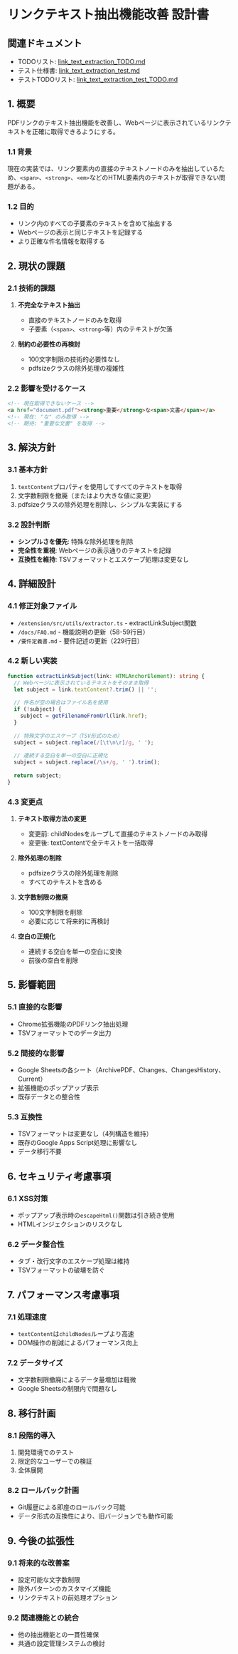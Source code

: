 # リンクテキスト抽出機能改善 設計書

## 関連ドキュメント
- TODOリスト: [link_text_extraction_TODO.md](./TODOリスト/link_text_extraction_TODO.md)
- テスト仕様書: [link_text_extraction_test.md](./test/link_text_extraction/link_text_extraction_test.md)
- テストTODOリスト: [link_text_extraction_test_TODO.md](./test/link_text_extraction/link_text_extraction_test_TODO.md)

## 1. 概要
PDFリンクのテキスト抽出機能を改善し、Webページに表示されているリンクテキストを正確に取得できるようにする。

### 1.1 背景
現在の実装では、リンク要素内の直接のテキストノードのみを抽出しているため、`<span>`、`<strong>`、`<em>`などのHTML要素内のテキストが取得できない問題がある。

### 1.2 目的
- リンク内のすべての子要素のテキストを含めて抽出する
- Webページの表示と同じテキストを記録する
- より正確な件名情報を取得する

## 2. 現状の課題

### 2.1 技術的課題
1. **不完全なテキスト抽出**
   - 直接のテキストノードのみを取得
   - 子要素（`<span>`、`<strong>`等）内のテキストが欠落
   
2. **制約の必要性の再検討**
   - 100文字制限の技術的必要性なし
   - pdfsizeクラスの除外処理の複雑性

### 2.2 影響を受けるケース
```html
<!-- 現在取得できないケース -->
<a href="document.pdf"><strong>重要</strong>な<span>文書</span></a>
<!-- 現在: "な" のみ取得 -->
<!-- 期待: "重要な文書" を取得 -->
```

## 3. 解決方針

### 3.1 基本方針
1. `textContent`プロパティを使用してすべてのテキストを取得
2. 文字数制限を撤廃（またはより大きな値に変更）
3. pdfsizeクラスの除外処理を削除し、シンプルな実装にする

### 3.2 設計判断
- **シンプルさを優先**: 特殊な除外処理を削除
- **完全性を重視**: Webページの表示通りのテキストを記録
- **互換性を維持**: TSVフォーマットとエスケープ処理は変更なし

## 4. 詳細設計

### 4.1 修正対象ファイル
- `/extension/src/utils/extractor.ts` - extractLinkSubject関数
- `/docs/FAQ.md` - 機能説明の更新（58-59行目）
- `/要件定義書.md` - 要件記述の更新（229行目）

### 4.2 新しい実装
```typescript
function extractLinkSubject(link: HTMLAnchorElement): string {
  // Webページに表示されているテキストをそのまま取得
  let subject = link.textContent?.trim() || '';
  
  // 件名が空の場合はファイル名を使用
  if (!subject) {
    subject = getFilenameFromUrl(link.href);
  }
  
  // 特殊文字のエスケープ（TSV形式のため）
  subject = subject.replace(/[\t\n\r]/g, ' ');
  
  // 連続する空白を単一の空白に正規化
  subject = subject.replace(/\s+/g, ' ').trim();
  
  return subject;
}
```

### 4.3 変更点
1. **テキスト取得方法の変更**
   - 変更前: childNodesをループして直接のテキストノードのみ取得
   - 変更後: textContentで全テキストを一括取得

2. **除外処理の削除**
   - pdfsizeクラスの除外処理を削除
   - すべてのテキストを含める

3. **文字数制限の撤廃**
   - 100文字制限を削除
   - 必要に応じて将来的に再検討

4. **空白の正規化**
   - 連続する空白を単一の空白に変換
   - 前後の空白を削除

## 5. 影響範囲

### 5.1 直接的な影響
- Chrome拡張機能のPDFリンク抽出処理
- TSVフォーマットでのデータ出力

### 5.2 間接的な影響
- Google Sheetsの各シート（ArchivePDF、Changes、ChangesHistory、Current）
- 拡張機能のポップアップ表示
- 既存データとの整合性

### 5.3 互換性
- TSVフォーマットは変更なし（4列構造を維持）
- 既存のGoogle Apps Script処理に影響なし
- データ移行不要

## 6. セキュリティ考慮事項

### 6.1 XSS対策
- ポップアップ表示時の`escapeHtml()`関数は引き続き使用
- HTMLインジェクションのリスクなし

### 6.2 データ整合性
- タブ・改行文字のエスケープ処理は維持
- TSVフォーマットの破壊を防ぐ

## 7. パフォーマンス考慮事項

### 7.1 処理速度
- `textContent`は`childNodes`ループより高速
- DOM操作の削減によるパフォーマンス向上

### 7.2 データサイズ
- 文字数制限撤廃によるデータ量増加は軽微
- Google Sheetsの制限内で問題なし

## 8. 移行計画

### 8.1 段階的導入
1. 開発環境でのテスト
2. 限定的なユーザーでの検証
3. 全体展開

### 8.2 ロールバック計画
- Git履歴による即座のロールバック可能
- データ形式の互換性により、旧バージョンでも動作可能

## 9. 今後の拡張性

### 9.1 将来的な改善案
- 設定可能な文字数制限
- 除外パターンのカスタマイズ機能
- リンクテキストの前処理オプション

### 9.2 関連機能との統合
- 他の抽出機能との一貫性確保
- 共通の設定管理システムの検討